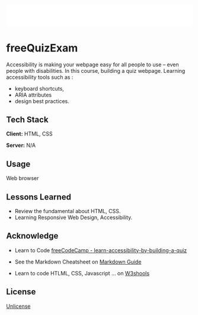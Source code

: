 ![Logo](freeQuizExam-main-logo.svg)


# freeQuizExam

Accessibility is making your webpage easy for all people to use – even people with disabilities.
In this course, building a quiz webpage. Learning accessibility tools such as :
* keyboard shortcuts, 
* ARIA attributes
* design best practices.


## Tech Stack

**Client:**  HTML, CSS

**Server:** N/A


## Usage

Web browser


## Lessons Learned

- Review the fundamental about HTML, CSS.
- Learning Responsive Web Design, Accessibility.

## Acknowledge

- Learn to Code [freeCodeCamp - learn-accessibility-by-building-a-quiz](https://www.freecodecamp.org/learn/2022/responsive-web-design/learn-accessibility-by-building-a-quiz "From the Front-End Developer Roadmap")

- See the Markdown Cheatsheet on [Markdown Guide](www.markdownguide.org "Reference website about Markdown Language.")

- Learn to code HTLML, CSS, Javascript ... on [W3shools](www.w3schools.com "World's largest web developer site.")



## License

[Unlicense](https://unlicense.org/)
